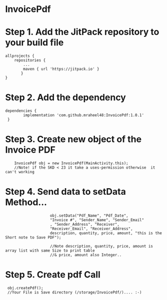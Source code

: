 # InvoicePdf

# Step 1. Add the JitPack repository to your build file
 
    allprojects {
	   	repositories {
			...
			maven { url 'https://jitpack.io' }
		   }
    }

# Step 2. Add the dependency
 
    dependencies {
	        implementation 'com.github.mraheel48:InvoicePdf:1.0.1'
     }

# Step 3. Create new object of the Invoice PDF

        InvoicePdf obj = new InvoicePdf(MainActivity.this);
        //Note! if the SKD < 23 it take a uses-permission otherwise  it can't working
        
# Step 4. Send data to setData Method...

                        obj.setData("Pdf_Name", "Pdf_Date",
                        "Invoice #", "Sender_Name", "Sender_Email"
                        , "Sender_Address", "Receiver",
                        "Receiver_Email", "Receiver_Address",
                        description, quantity, price, amount, "this is the Short note to Save PDF");
                        
                        //Note description, quantity, price, amount is array list with same Size to print table
                        //& price, amount also Integer..
                        
# Step 5. Create pdf Call
     
     obj.createPdf();
     //Your File is Save directory (/storage/InvoicePdf/).... :-)

